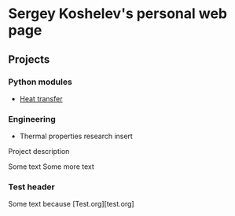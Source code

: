 # Sergey Koshelev's personal web page
## Projects
### Python modules
* [Heat transfer](https://github.com/srgkoshelev/heat_transfer)
### Engineering
* Thermal properties research insert

Project description

Some text 
Some more text
### Test header
Some text because
[Test.org][test.org]

